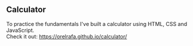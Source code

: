 ## Calculator
To practice the fundamentals I've built a calculator using HTML, CSS and JavaScript. </br>
Check it out: https://orelrafa.github.io/calculator/
